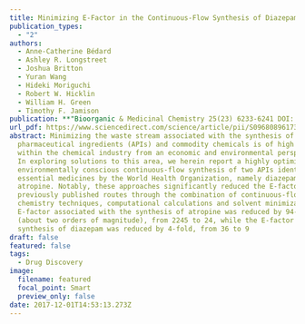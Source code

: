 ```yaml
---
title: Minimizing E-Factor in the Continuous-Flow Synthesis of Diazepam and Atropine 
publication_types:
  - "2"
authors:
  - Anne-Catherine Bédard
  - Ashley R. Longstreet
  - Joshua Britton
  - Yuran Wang
  - Hideki Moriguchi
  - Robert W. Hicklin
  - William H. Green
  - Timothy F. Jamison
publication: **"Bioorganic & Medicinal Chemistry 25(23) 6233-6241 DOI: 10.1016/j.bmc.2017.02.002"**
url_pdf: https://www.sciencedirect.com/science/article/pii/S0968089617302201?via%3Dihub
abstract: Minimizing the waste stream associated with the synthesis of active
  pharmaceutical ingredients (APIs) and commodity chemicals is of high interest
  within the chemical industry from an economic and environmental perspective.
  In exploring solutions to this area, we herein report a highly optimized and
  environmentally conscious continuous-flow synthesis of two APIs identified as
  essential medicines by the World Health Organization, namely diazepam and
  atropine. Notably, these approaches significantly reduced the E-factor of
  previously published routes through the combination of continuous-flow
  chemistry techniques, computational calculations and solvent minimization. The
  E-factor associated with the synthesis of atropine was reduced by 94-fold
  (about two orders of magnitude), from 2245 to 24, while the E-factor for the
  synthesis of diazepam was reduced by 4-fold, from 36 to 9
draft: false
featured: false
tags:
  - Drug Discovery
image:
  filename: featured
  focal_point: Smart
  preview_only: false
date: 2017-12-01T14:53:13.273Z
---
```

